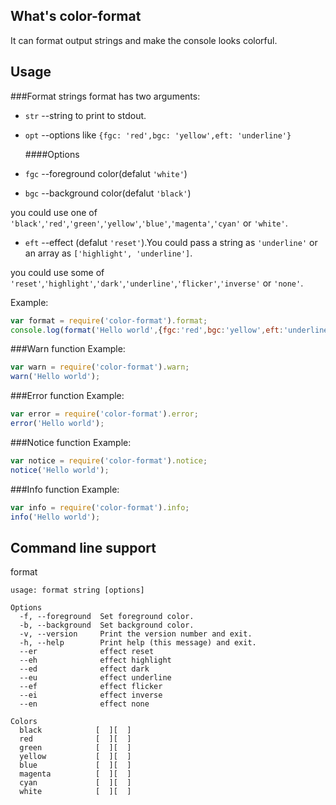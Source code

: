 What's color-format
-------------------
It can format output strings and make the console looks colorful.

Usage
------
###Format strings
format has two arguments:

- `str` --string to print to stdout.
- `opt` --options like `{fgc: 'red',bgc: 'yellow',eft: 'underline'}`

   ####Options
- `fgc` --foreground color(defalut `'white'`)
- `bgc` --background color(defalut `'black'`)

you could use one of `'black'`,`'red'`,`'green'`,`'yellow'`,`'blue'`,`'magenta'`,`'cyan'` or `'white'`.

- `eft` --effect (defalut `'reset'`).You could pass a string as `'underline'` or an array as `['highlight', 'underline']`.

you could use some of `'reset'`,`'highlight'`,`'dark'`,`'underline'`,`'flicker'`,`'inverse'` or `'none'`.

Example:
````javascript
var format = require('color-format').format;
console.log(format('Hello world',{fgc:'red',bgc:'yellow',eft:'underline'}));
````
###Warn function
Example:
````javascript
var warn = require('color-format').warn;
warn('Hello world');
````
###Error function
Example:
````javascript
var error = require('color-format').error;
error('Hello world');
````
###Notice function
Example:
````javascript
var notice = require('color-format').notice;
notice('Hello world');
````
###Info function
Example:
````javascript
var info = require('color-format').info;
info('Hello world');
````

Command line support
--------------------
format

	usage: format string [options]

	Options
	  -f, --foreground  Set foreground color.
	  -b, --background  Set background color.
	  -v, --version     Print the version number and exit.
	  -h, --help        Print help (this message) and exit.
	  --er              effect reset
	  --eh              effect highlight
	  --ed              effect dark
	  --eu              effect underline
	  --ef              effect flicker
	  --ei              effect inverse
	  --en              effect none

	Colors
	  black            [  ][  ]
	  red              [  ][  ]
	  green            [  ][  ]
	  yellow           [  ][  ]
	  blue             [  ][  ]
	  magenta          [  ][  ]
	  cyan             [  ][  ]
	  white            [  ][  ]
	
